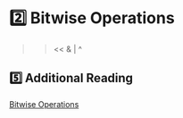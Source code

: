 # 2️⃣ Bitwise Operations
>> << & | ^

## 5️⃣ Additional Reading
[Bitwise Operations](https://en.wikipedia.org/wiki/Bitwise_operation)
